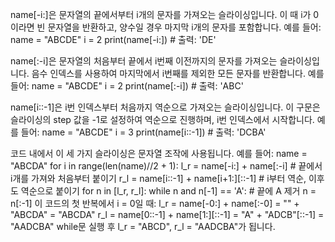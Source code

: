 name[-i:]은 문자열의 끝에서부터 i개의 문자를 가져오는 슬라이싱입니다. 이 때 i가 0이라면 빈 문자열을 반환하고, 양수일 경우 마지막 i개의 문자를 포함합니다. 예를 들어:
name = "ABCDE"
i = 2
print(name[-i:])  # 출력: 'DE'

name[:-i]은 문자열의 처음부터 끝에서 i번째 이전까지의 문자를 가져오는 슬라이싱입니다. 음수 인덱스를 사용하여 마지막에서 i번째를 제외한 모든 문자를 반환합니다. 예를 들어:
name = "ABCDE"
i = 2
print(name[:-i])  # 출력: 'ABC'

name[i::-1]은 i번 인덱스부터 처음까지 역순으로 가져오는 슬라이싱입니다. 이 구문은 슬라이싱의 step 값을 -1로 설정하여 역순으로 진행하며, i번 인덱스에서 시작합니다. 예를 들어:
name = "ABCDE"
i = 3
print(name[i::-1])  # 출력: 'DCBA'

코드 내에서 이 세 가지 슬라이싱은 문자열 조작에 사용됩니다. 예를 들어:
name = "ABCDA"
for i in range(len(name)//2 + 1):
    l_r = name[-i:] + name[:-i]  # 끝에서 i개를 가져와 처음부터 붙이기
    r_l = name[i::-1] + name[i+1:][::-1]  # i부터 역순, 이후도 역순으로 붙이기
    for n in [l_r, r_l]:
        while n and n[-1] == 'A':  # 끝에 A 제거
            n = n[:-1]
이 코드의 첫 반복에서 i = 0일 때:
l_r = name[-0:] + name[:-0] = "" + "ABCDA" = "ABCDA"
r_l = name[0::-1] + name[1:][::-1] = "A" + "ADCB"[::-1] = "AADCBA"
while문 실행 후 l_r = "ABCD", r_l = "AADCBA"가 됩니다.
